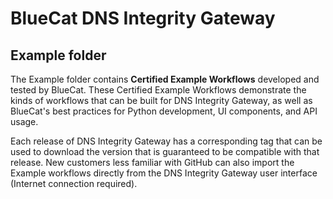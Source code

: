 # **BlueCat DNS Integrity Gateway**


## Example folder

The Example folder contains **Certified Example Workflows** developed and tested by BlueCat. These Certified Example Workflows demonstrate the kinds of workflows that can be built for DNS Integrity Gateway, as well as BlueCat's best practices for Python development, UI components, and API usage.

Each release of DNS Integrity Gateway has a corresponding tag that can be used to download the version that is guaranteed to be compatible with that release. New customers less familiar with GitHub can also import the Example workflows directly from the DNS Integrity Gateway user interface (Internet connection required).